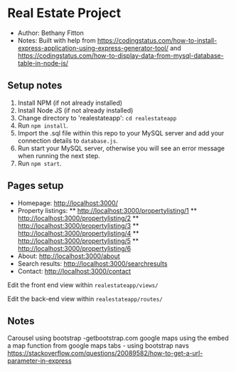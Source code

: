 # Real Estate Project
* Author: Bethany Fitton
* Notes: Built with help from <https://codingstatus.com/how-to-install-express-application-using-express-generator-tool/> and <https://codingstatus.com/how-to-display-data-from-mysql-database-table-in-node-js/>

## Setup notes

1. Install NPM (if not already installed)
2. Install Node JS (if not already installed)
2. Change directory to 'realestateapp': ```cd realestateapp```
3. Run ```npm install```.
4. Import the .sql file within this repo to your MySQL server and add your connection details to ```database.js```.
5. Run start your MySQL server, otherwise you will see an error message when running the next step.
6. Run ```npm start```.


## Pages setup

* Homepage: <http://localhost:3000/>
* Property listings: 
** <http://localhost:3000/propertylisting/1>
** <http://localhost:3000/propertylisting/2>
** <http://localhost:3000/propertylisting/3>
** <http://localhost:3000/propertylisting/4>
** <http://localhost:3000/propertylisting/5>
** <http://localhost:3000/propertylisting/6>
* About: <http://localhost:3000/about>
* Search results: <http://localhost:3000/searchresults>
* Contact: <http://localhost:3000/contact>

Edit the front end view within ```realestateapp/views/```

Edit the back-end view within ```realestateapp/routes/```


## Notes
Carousel using bootstrap -getbootstrap.com
google maps using the embed a map function from google maps
tabs - using bootstrap navs
https://stackoverflow.com/questions/20089582/how-to-get-a-url-parameter-in-express